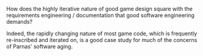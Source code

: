How does the highly iterative nature of good game design square with the requirements engineering / documentation that good software engineering demands?

Indeed, the rapidly changing nature of most game code, which is frequently re-inscribed and iterated on, is a good case study for much of the concerns of Parnas' software aging.


